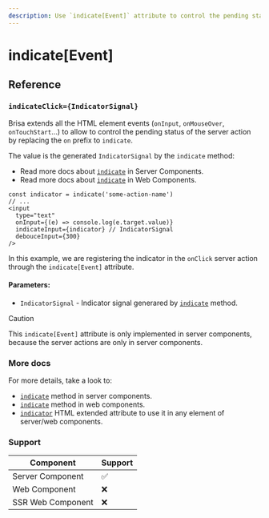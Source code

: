 ```yaml
---
description: Use `indicate[Event]` attribute to control the pending status of the server action via an `indicator`
---
```


# indicate[Event]

## Reference

### `indicateClick={IndicatorSignal}`

Brisa extends all the HTML element events (`onInput`, `onMouseOver`, `onTouchStart`...) to allow to control the pending status of the server action by replacing the `on` prefix to `indicate`.

The value is the generated `IndicatorSignal` by the `indicate` method:

- Read more docs about [`indicate`](/building-your-application/data-fetching/request-context#indicate) in Server Components.
- Read more docs about [`indicate`](/building-your-application/data-fetching/web-context#indicate) in Web Components.

```tsx 6
const indicator = indicate('some-action-name')
// ...
<input
  type="text"
  onInput={(e) => console.log(e.target.value)}
  indicateInput={indicator} // IndicatorSignal
  debouceInput={300}
/>
```

In this example, we are registering the indicator in the `onClick` server action through the `indicate[Event]` attribute.

#### Parameters:

- `IndicatorSignal` - Indicator signal generared by [`indicate`](/building-your-application/data-fetching/request-context#indicate) method.

> [!CAUTION]
>
> This `indicate[Event]` attribute is only implemented in server components, because the server actions are only in server components.

### More docs

For more details, take a look to:

- [`indicate`](/building-your-application/data-fetching/request-context#indicate) method in server components.
- [`indicate`](/building-your-application/data-fetching/web-context#indicate) method in web components.
- [`indicator`](/api-reference/extended-html-attributes/indicator) HTML extended attribute to use it in any element of server/web components.

### Support

| Component         | Support |
| ----------------- | ------- |
| Server Component  | ✅      |
| Web Component     | ❌      |
| SSR Web Component | ❌      |

